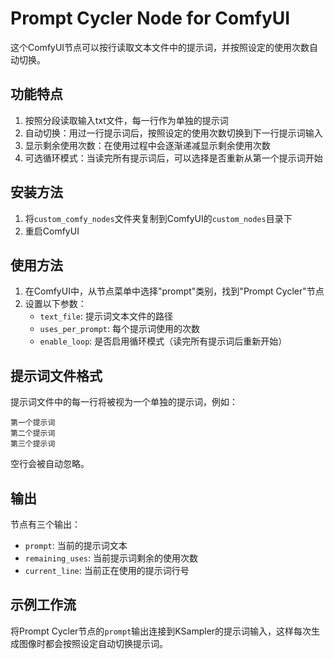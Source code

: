 # Prompt Cycler Node for ComfyUI

这个ComfyUI节点可以按行读取文本文件中的提示词，并按照设定的使用次数自动切换。

## 功能特点

1. 按照分段读取输入txt文件，每一行作为单独的提示词
2. 自动切换：用过一行提示词后，按照设定的使用次数切换到下一行提示词输入
3. 显示剩余使用次数：在使用过程中会逐渐递减显示剩余使用次数
4. 可选循环模式：当读完所有提示词后，可以选择是否重新从第一个提示词开始

## 安装方法

1. 将`custom_comfy_nodes`文件夹复制到ComfyUI的`custom_nodes`目录下
2. 重启ComfyUI

## 使用方法

1. 在ComfyUI中，从节点菜单中选择"prompt"类别，找到"Prompt Cycler"节点
2. 设置以下参数：
   - `text_file`: 提示词文本文件的路径
   - `uses_per_prompt`: 每个提示词使用的次数
   - `enable_loop`: 是否启用循环模式（读完所有提示词后重新开始）

## 提示词文件格式

提示词文件中的每一行将被视为一个单独的提示词，例如：

```
第一个提示词
第二个提示词
第三个提示词
```

空行会被自动忽略。

## 输出

节点有三个输出：
- `prompt`: 当前的提示词文本
- `remaining_uses`: 当前提示词剩余的使用次数
- `current_line`: 当前正在使用的提示词行号

## 示例工作流

将Prompt Cycler节点的`prompt`输出连接到KSampler的提示词输入，这样每次生成图像时都会按照设定自动切换提示词。 